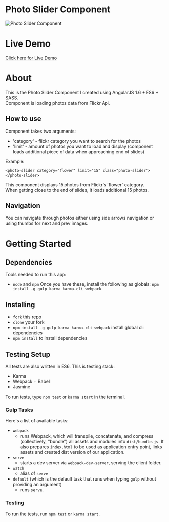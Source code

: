 <h1>Photo Slider Component</h1>

<img src="http://przemekzakoscielny.com/mytmp/projects/photoSlider/photoSlider.png" alt="Photo Slider Component"/>

# Live Demo
<a href="http://przemekzakoscielny.com/mytmp/projects/photoSlider/" title="Przemek Zakoscielny - Photo Slider Demo - AngularJS, ES6, SASS">
Click here for Live Demo
</a>

# About
This is the Photo Slider Component I created using AngularJS 1.6 + ES6 + SASS.<br/>
Component is loading photos data from Flickr Api.

## How to use
Component takes two arguments:
* 'category' - flickr category you want to search for the photos
* 'limit' - amount of photos you want to load and display (component loads additional piece of data when approaching end of slides)

Example:

```
<photo-slider category="flower" limit="15" class="photo-slider"></photo-slider>
```

This component displays 15 photos from Flickr's 'flower' category.<br/>
When getting close to the end of slides, it loads additional 15 photos.

## Navigation

You can navigate through photos either using side arrows navigation or using thumbs for next and prev images.

# Getting Started
## Dependencies
Tools needed to run this app:
* `node` and `npm`
Once you have these, install the following as globals:
`npm install -g gulp karma karma-cli webpack`

## Installing
* `fork` this repo
* `clone` your fork
* `npm install -g gulp karma karma-cli webpack` install global cli dependencies
* `npm install` to install dependencies

## Testing Setup
All tests are also written in ES6. This is testing stack:
* Karma
* Webpack + Babel
* Jasmine

To run tests, type `npm test` or `karma start` in the terminal.

### Gulp Tasks
Here's a list of available tasks:
* `webpack`
  * runs Webpack, which will transpile, concatenate, and compress (collectively, "bundle") all assets and modules into `dist/bundle.js`. It also prepares `index.html` to be used as application entry point, links assets and created dist version of our application.
* `serve`
  * starts a dev server via `webpack-dev-server`, serving the client folder.
* `watch`
  * alias of `serve`
* `default` (which is the default task that runs when typing `gulp` without providing an argument)
	* runs `serve`.
  
### Testing
To run the tests, run `npm test` or `karma start`.


